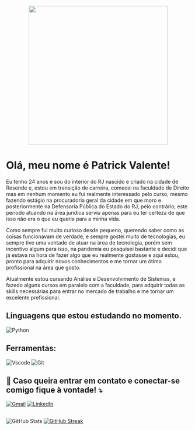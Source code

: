<p align="center">
   <!-- <img height="350em" src="./.github/assets/cover_.png"/> -->
   <img height="380em" src="https://user-images.githubusercontent.com/70382532/138322189-2db8df52-9dcb-40a0-88a8-c365466bd33d.gif"/>
</p>



<p align="left"> 

# Olá, meu nome é <strong>Patrick Valente</strong>!

  Eu tenho 24 anos e sou do interior do RJ nascido e criado na cidade de Resende e, estou em transição de carreira, comecei na faculdade de Direito mas em nenhum momento eu fui realmente interessado pelo curso, mesmo fazendo estágio na procuradoria geral da cidade em que moro e posteriormente na Defensoria Pública do Estado do RJ, pelo contrário, este período atuando na área jurídica serviu apenas para eu ter certeza de que isso não era o que eu queria para a minha vida.

   Como sempre fui muito curioso desde pequeno, querendo saber como as coisas funcionavam de verdade, e sempre gostei muito de tecnologias, eu sempre tive uma vontade de atuar na área de tecnologia, porém sem incentivo algum para isso, na pandemia eu pesquisei bastante e decidi que já estava na hora de fazer algo que eu realmente gostasse e aqui estou, pronto para adquirir novos conhecimentos e me tornar um ótimo profissional na área que gosto.
   
 Atualmente estou cursando Análise e Desenvolvimento de Sistemas, e fazedo alguns cursos em paralelo com a faculdade, para adquirir todas as skills necessárias para entrar no mercado de trabalho e me tornar um excelente prefissional.
</p>

<p align="left">

  ## Linguagens que estou estudando no momento.

![Python](https://img.shields.io/badge/Python-14354C?style=for-the-badge&logo=python&logoColor=white)
  
</p>

<p align="left">

 ## Ferramentas:

  ![Vscode](https://img.shields.io/badge/Vscode-007ACC?style=for-the-badge&logo=visual-studio-code&logoColor=white)
![Git](https://img.shields.io/badge/GIT-E44C30?style=for-the-badge&logo=git&logoColor=white)
</p>

<p align="left">

  ## 💌 Caso queira entrar em contato e conectar-se comigo fique à vontade! ⤵️
</p>

<p align="left">

  [![Gmail](https://img.shields.io/badge/Gmail-000?style=for-the-badge&logo=gmail&logoColor=red)](mailto:valente.patrick.dev@gmail.com)
  [![LinkedIn](https://img.shields.io/badge/LinkedIn-0077B5?style=for-the-badge&logo=linkedin&logoColor=white)](https://www.linkedin.com/in/patrick-valente-0b38831b0/)
</p>

<p align="left">

## 

![GitHub Stats](https://github-readme-stats.vercel.app/api?username=Valente-Patrick&theme=transparent&bg_color=000&border_color=30A3DC&show_icons=true&icon_color=30A3DC&title_color=E94D5F&text_color=FFF)
[![GitHub Streak](https://streak-stats.demolab.com/?user=Valente-Patrick&theme=bear&background=000&border=30A3DC&dates=FFF)](https://git.io/streak-stats)
>
